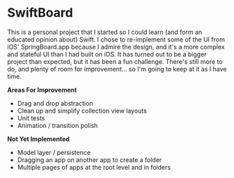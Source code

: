 SwiftBoard
==========

This is a personal project that I started so I could learn (and form an educated opinion about) Swift. I chose to re-implement some of the UI from iOS' SpringBoard.app because I admire the design, and it's a more complex and stateful UI than I had built on iOS. It has turned out to be a bigger project than expected, but it has been a fun challenge. There's still more to do, and plenty of room for improvement... so I'm going to keep at it as I have time.

**Areas For Improvement**

- Drag and drop abstraction
- Clean up and simplify collection view layouts
- Unit tests
- Animation / transition polish

**Not Yet Implemented**

- Model layer / persistence
- Dragging an app on another app to create a folder
- Multiple pages of apps at the root level and in folders
